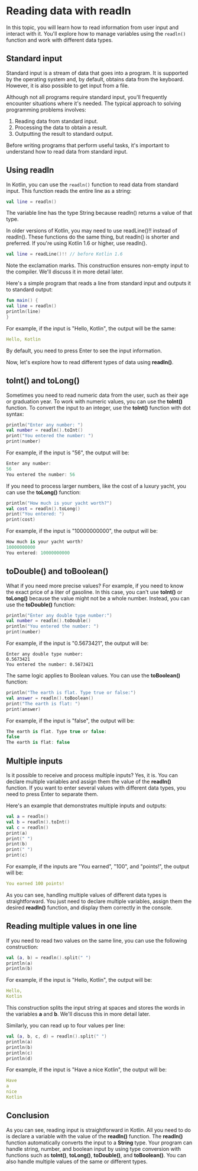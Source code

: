 # Reading data with readln

In this topic, you will learn how to read information from user input and interact with it. You'll explore how to manage variables using the `readln()` function and work with different data types.

## Standard input

Standard input is a stream of data that goes into a program. It is supported by the operating system and, by default, obtains data from the keyboard. However, it is also possible to get input from a file.

Although not all programs require standard input, you'll frequently encounter situations where it's needed. The typical approach to solving programming problems involves:

1. Reading data from standard input.
2. Processing the data to obtain a result.
3. Outputting the result to standard output.

Before writing programs that perform useful tasks, it's important to understand how to read data from standard input.

## Using readln

In Kotlin, you can use the `readln()` function to read data from standard input. This function reads the entire line as a string:

```kotlin
val line = readln()
```
The variable line has the type String because readln() returns a value of that type.

In older versions of Kotlin, you may need to use readLine()!! instead of readln(). These functions do the same thing, but readln() is shorter and preferred. If you're using Kotlin 1.6 or higher, use readln().

```kotlin
val line = readLine()!! // before Kotlin 1.6
```
Note the exclamation marks. This construction ensures non-empty input to the compiler. We'll discuss it in more detail later.

Here's a simple program that reads a line from standard input and outputs it to standard output:

```kotlin
fun main() {
val line = readln()
println(line)
}
```
For example, if the input is "Hello, Kotlin", the output will be the same:

```yaml
Hello, Kotlin
```
By default, you need to press Enter to see the input information.

Now, let's explore how to read different types of data using **readln()**.

## toInt() and toLong()
Sometimes you need to read numeric data from the user, such as their age or graduation year. To work with numeric values, you can use the **toInt()** function. To convert the input to an integer, use the **toInt()** function with dot syntax:

```kotlin
println("Enter any number: ")
val number = readln().toInt()
print("You entered the number: ")
print(number)
```
For example, if the input is "56", the output will be:

```csharp
Enter any number:
56
You entered the number: 56
```
If you need to process larger numbers, like the cost of a luxury yacht, you can use the **toLong()** function:

```kotlin
println("How much is your yacht worth?")
val cost = readln().toLong()
print("You entered: ")
print(cost)
```
For example, if the input is "10000000000", the output will be:

```csharp
How much is your yacht worth?
10000000000
You entered: 10000000000
```
## toDouble() and toBoolean()
What if you need more precise values? For example, if you need to know the exact price of a liter of gasoline. In this case, you can't use **toInt()** or **toLong()** because the value might not be a whole number. Instead, you can use the **toDouble()** function:

```kotlin
println("Enter any double type number:")
val number = readln().toDouble()
println("You entered the number: ")
print(number)
```
For example, if the input is "0.5673421", the output will be:

```arduino
Enter any double type number:
0.5673421
You entered the number: 0.5673421
```
The same logic applies to Boolean values. You can use the **toBoolean()** function:

```kotlin
println("The earth is flat. Type true or false:")
val answer = readln().toBoolean()
print("The earth is flat: ")
print(answer)
```
For example, if the input is "false", the output will be:

```csharp
The earth is flat. Type true or false:
false
The earth is flat: false
```
## Multiple inputs
Is it possible to receive and process multiple inputs? Yes, it is. You can declare multiple variables and assign them the value of the **readln()** function. If you want to enter several values with different data types, you need to press Enter to separate them.

Here's an example that demonstrates multiple inputs and outputs:

```kotlin
val a = readln()
val b = readln().toInt()
val c = readln()
print(a)
print(" ")
print(b)
print(" ")
print(c)
```
For example, if the inputs are "You earned", "100", and "points!", the output will be:

```yaml
You earned 100 points!
```
As you can see, handling multiple values of different data types is straightforward. You just need to declare multiple variables, assign them the desired **readln()** function, and display them correctly in the console.

## Reading multiple values in one line
If you need to read two values on the same line, you can use the following construction:

```kotlin
val (a, b) = readln().split(" ")
println(a)
println(b)
```
For example, if the input is "Hello, Kotlin", the output will be:

```yaml
Hello,
Kotlin
```
This construction splits the input string at spaces and stores the words in the variables **a** and **b**. We'll discuss this in more detail later.

Similarly, you can read up to four values per line:

```kotlin
val (a, b, c, d) = readln().split(" ")
println(a)
println(b)
println(c)
println(d)
```
For example, if the input is "Have a nice Kotlin", the output will be:

```yaml
Have
a
nice
Kotlin
```
## Conclusion
As you can see, reading input is straightforward in Kotlin. All you need to do is declare a variable with the value of the **readln()** function. The **readln()** function automatically converts the input to a **String** type. Your program can handle string, number, and boolean input by using type conversion with functions such as **toInt()**, **toLong()**, **toDouble()**, and **toBoolean()**. You can also handle multiple values of the same or different types.
